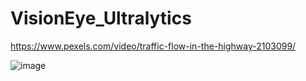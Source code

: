 # VisionEye_Ultralytics

https://www.pexels.com/video/traffic-flow-in-the-highway-2103099/

![image](https://github.com/rajsecrets/VisionEye_Ultralytics/assets/131753845/451c4239-952f-4405-a3ce-fd533acb85d0)
